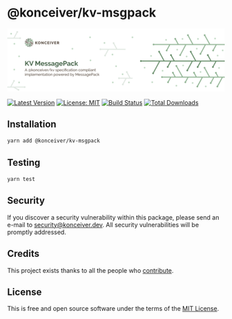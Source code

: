 # @konceiver/kv-msgpack

<p align="center"><img src="./banner.png" /></p>

[![Latest Version](https://badgen.now.sh/npm/v/@konceiver/kv-msgpack)](https://www.npmjs.com/package/@konceiver/kv-msgpack)
[![License: MIT](https://badgen.now.sh/badge/license/MIT/green)](./LICENSE)
[![Build Status](https://img.shields.io/github/workflow/status/konceiver/kv-msgpack/run-tests?label=tests)](https://img.shields.io/github/workflow/status/konceiver/kv-msgpack/CI?label=CI)
[![Total Downloads](https://badgen.net/npm/dt/konceiver/kv-msgpack)](https://npmjs.org/package/@konceiver/kv-msgpack)

## Installation

```bash
yarn add @konceiver/kv-msgpack
```

## Testing

```bash
yarn test
```

## Security

If you discover a security vulnerability within this package, please send an e-mail to security@konceiver.dev. All security vulnerabilities will be promptly addressed.

## Credits

This project exists thanks to all the people who [contribute](../../contributors).

## License

This is free and open source software under the terms of the [MIT License](./LICENSE).
